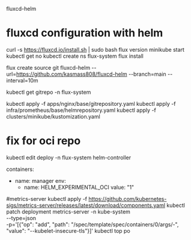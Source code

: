 fluxcd-helm
# fluxcd configuration with helm

curl -s https://fluxcd.io/install.sh | sudo bash
flux version
minikube start
kubectl get no
kubectl create ns flux-system
flux install

flux create source git fluxcd-helm
--url=https://github.com/kasmass808/fluxcd-helm
--branch=main
--interval=10m

kubectl get gitrepo -n flux-system

kubectl apply -f apps/nginx/base/gitrepository.yaml
kubectl apply -f infra/prometheus/base/helmrepository.yaml
kubectl apply -f clusters/minikube/kustomization.yaml


# fix for oci repo
kubectl edit deploy -n flux-system helm-controller

containers:
- name: manager
  env:
  - name: HELM_EXPERIMENTAL_OCI
    value: "1"

#metrics-server
kubectl apply -f https://github.com/kubernetes-sigs/metrics-server/releases/latest/download/components.yaml
kubectl patch deployment metrics-server -n kube-system \
  --type=json \
  -p='[{"op": "add", "path": "/spec/template/spec/containers/0/args/-", "value": "--kubelet-insecure-tls"}]'
kubectl top po

